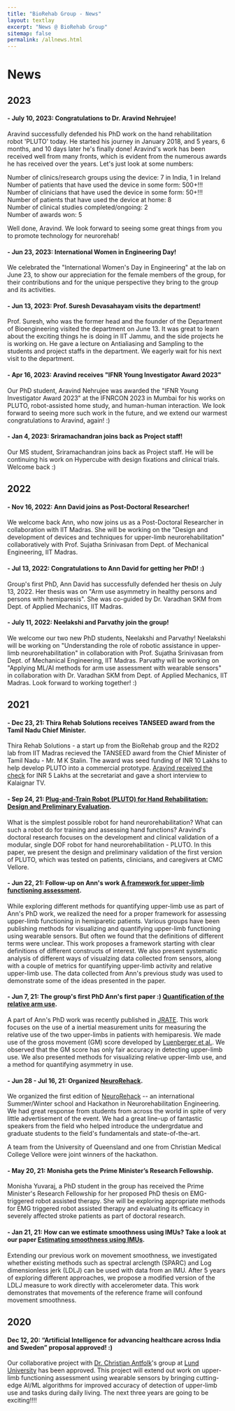 ```yaml
---
title: "BioRehab Group - News"
layout: textlay
excerpt: "News @ BioRehab Group"
sitemap: false
permalink: /allnews.html
---
```


# News

## 2023

#### - **July 10, 2023: Congratulations to Dr. Aravind Nehrujee!**

Aravind successfully defended his PhD work on the hand rehabilitation robot 'PLUTO' today. He started his journey in January  2018, and 5 years, 6 months, and 10 days later he's finally done! Aravind's work has been received well from many fronts, which is evident from the numerous awards he has received over the years. Let's just look at some numbers: <br>

Number of clinics/research groups using the device: 7 in India, 1 in Ireland <br>
Number of patients that have used the device in some form: 500+!!! <br>
Number of clinicians that have used the device in some form: 50+!!! <br>
Number of patients that have used the device at home: 8 <br>
Number of clinical studies completed/ongoing: 2 <br>
Number of awards won: 5 <br>

Well done, Aravind. We look forward to seeing some great things from you to promote technology for neurorehab!

#### - **Jun 23, 2023: International Women in Engineering Day!**

We celebrated the "International Women's Day in Engineering" at the lab on June 23, to show our appreciation for the female members of the group, for their contributions and for the unique perspective they bring to the group and its activities.

#### - **Jun 13, 2023: Prof. Suresh Devasahayam visits the department!**

Prof. Suresh, who was the former head and the founder of the Department of Bioengineering visited the department on June 13. It was great to learn about the exciting things he is doing in IIT Jammu, and the side projects he is working on. He gave a lecture on Antialiasing and Sampling to the students and project staffs in the department. We eagerly wait for his next visit to the department. 

#### - **Apr 16, 2023: Aravind receives "IFNR Young Investigator Award 2023"**
Our PhD student, Aravind Nehrujee was awarded the "IFNR Young Investigator Award 2023" at the IFNRCON 2023 in Mumbai for his works on PLUTO, robot-assisted home study, and human-human interaction. We look forward to seeing more such work in the future, and we extend our warmest congratulations to Aravind, again! :)

#### - **Jan 4, 2023: Sriramachandran joins back as Project staff!**
Our MS student, Sriramachandran joins back as Project staff. He will be continuing his work on Hypercube with design fixations and clinical trials. Welcome back :)

## 2022

#### - **Nov 16, 2022: Ann David joins as Post-Doctoral Researcher!**
We welcome back Ann, who now joins us as a Post-Doctoral Researcher in collaboration with IIT Madras. She will be working on the "Design and development of devices and techniques for upper-limb neurorehabilitation" collaboratively with Prof. Sujatha Srinivasan from Dept. of Mechanical Engineering, IIT Madras.


#### - **Jul 13, 2022: Congratulations to Ann David for getting her PhD! :)**
Group's first PhD, Ann David has successfully defended her thesis on July 13, 2022. Her thesis was on "Arm use asymmetry in healthy persons and persons with hemiparesis". She was co-guided by Dr. Varadhan SKM from Dept. of Applied Mechanics, IIT Madras.


#### - **July 11, 2022: Neelakshi and Parvathy join the group!**
We welcome our two new PhD students, Neelakshi and Parvathy! Neelakshi will be working on "Understanding the role of robotic assistance in upper-limb neurorehabilitation" in collaboration with Prof. Sujatha Srinivasan from Dept. of Mechanical Engineering, IIT Madras. Parvathy will be working on "Applying ML/AI methods for arm use assessment with wearable sensors" in collaboration with Dr. Varadhan SKM from Dept. of Applied Mechanics, IIT Madras. Look forward to working together! :)

## 2021

#### - **Dec 23, 21: Thira Rehab Solutions receives TANSEED award from the Tamil Nadu Chief Minister.**
Thira Rehab Solutions - a start up from the BioRehab group and the R2D2 lab from IIT Madras recieved the TANSEED award from the Chief Minister of Tamil Nadu - Mr. M K Stalin. The award was seed funding of INR 10 Lakhs to help develop PLUTO into a commercial prototype. <a href="https://youtu.be/IfElkf0WjlA?t=42">Aravind received the check</a> for INR 5 Lakhs at the secretariat and gave a short interview to Kalaignar TV.

#### - **Sep 24, 21: <a href="https://ieeexplore.ieee.org/document/9548086?source=authoralert">Plug-and-Train Robot (PLUTO) for Hand Rehabilitation: Design and Preliminary Evaluation</a>.**
What is the simplest possible robot for hand neurorehabilitation? What can such a robot do for training and assessing hand functions? Aravind's doctoral research focuses on the development and clinical validation of a modular, single DOF robot for hand neurorehabilitation - PLUTO. In this paper, we present the design and preliminary validation of the first version of PLUTO, which was tested on patients, clinicians, and caregivers at CMC Vellore. 

#### - **Jun 22, 21: Follow-up on Ann's work <a href="https://www.frontiersin.org/articles/10.3389/fnhum.2021.667509/full">A framework for upper-limb functioning assessment</a>.**
While exploring different methods for quantifying upper-limb use as part of Ann's PhD work, we realized the need for a proper framework for assessing upper-limb functioning in hemiparetic patients. Various groups have been publishing methods for visualizing and quantifying upper-limb functioning using wearable sensors. But often we found that the definitions of different terms were unclear. This work proposes a framework starting with clear definitions of different constructs of interest. We also present systematic analysis of different ways of visualzing data collected from sensors, along with a couple of metrics for quantifying upper-limb activity and relative upper-limb use. The data collected from Ann's previous study was used to demonstrate some of the ideas presented in the paper.  

#### - **Jun 7, 21: The group's first PhD Ann's first paper :) <a href="https://journals.sagepub.com/doi/full/10.1177/20556683211019694">Quantification of the relative arm use</a>.**
A part of Ann's PhD work was recently published in <a href="https://uk.sagepub.com/en-gb/eur/journal/journal-rehabilitation-and-assistive-technologies-engineering">JRATE</a>. This work focuses on the use of a inertial measurement units for measuring the relative use of the two upper-limbs in patients with hemiparesis. We made use of the gross movement (GM) score developed by <a href="https://link.springer.com/article/10.1007/s11517-016-1496-7">Luenberger et al.<a/>. We observed that the GM score has only fair accuracy in detecting upper-limb use. We also presented methods for visualizing relative upper-limb use, and a method for quantifying asymmetry in use. 

#### - **Jun 28 - Jul 16, 21: Organized <a href="http://neurorehack.com">NeuroRehack</a>.**

We organized the first edition of <a href="http://neurorehack.com">NeuroRehack</a> -- an international Summer/Winter school and Hackathon in Neurorehabilitation Engineering. We had great response from students from across the world in spite of very little advertisement of the event. We had a great line-up of fantastic speakers from the field who helped introduce the undergrdatue and graduate students to the field's fundamentals and state-of-the-art. 

A team from the University of Queensland and one from Christian Medical College Vellore were joint winners of the hackathon.

#### - **May 20, 21: Monisha gets the  Prime Minister’s Research Fellowship.**
Monisha Yuvaraj, a PhD student in the group has received the Prime Minister's Research Fellowship for her proposed PhD thesis on EMG-triggered robot assisted therapy. She will be exploring appropriate methods for EMG triggered robot assisted therapy and evaluating its efficacy in severely affected stroke patients as part of doctoral research.

#### - **Jan 21, 21: How can we estimate smoothness using IMUs? Take a look at our paper <a href="https://www.frontiersin.org/articles/10.3389/fbioe.2020.558771/full">Estimating smoothness using IMUs</a>.**

Extending our previous work on movement smoothness, we investigated whether existing methods such as spectral arclength (SPARC) and Log dimensionless jerk (LDLJ) can be used with data from an IMU. After 5 years of exploring different approaches, we propose a modified version of the LDLJ measure to work directly with accelerometer data. This work demonstrates that movements of the reference frame will confound movement smoothness.

## 2020
#### **Dec 12, 20: “Artificial Intelligence for advancing healthcare across India and Sweden” proposal approved! :)**

Our collaborative project with <a href="https://portal.research.lu.se/portal/en/persons/christian-antfolk(b8da39ee-4f0d-46c8-80da-0879b1f27e62).html">Dr. Christian Antfolk</a>'s group at <a href="https://www.lunduniversity.lu.se/">Lund University</a> has been approved. This project will extend out work on upper-limb functioning assessment using wearable sensors by bringing cutting-edge AI/ML algorithms for improved accuracy of detection of upper-limb use and tasks during daily living. The next three years are going to be exciting!!!!